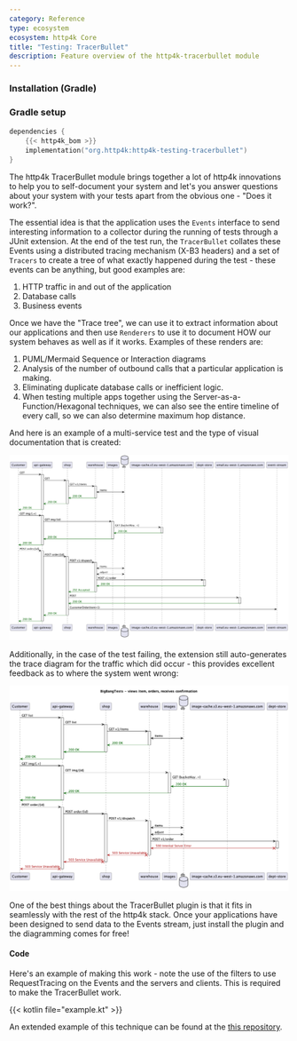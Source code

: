 ```yaml
---
category: Reference
type: ecosystem
ecosystem: http4k Core
title: "Testing: TracerBullet"
description: Feature overview of the http4k-tracerbullet module
---
```



### Installation (Gradle)

### Gradle setup

```kotlin
dependencies {
    {{< http4k_bom >}}
    implementation("org.http4k:http4k-testing-tracerbullet")
}
```

The http4k TracerBullet module brings together a lot of http4k innovations to help you to self-document your system and
let's you answer questions about your system with your tests apart from the obvious one - "Does it work?".

The essential idea is that the application uses the `Events`  interface to send interesting information to a collector
during the running of tests through a JUnit extension. At the end of the test run, the `TracerBullet` collates these
Events using a distributed tracing mechanism (X-B3 headers) and a set of `Tracers` to create a tree of what exactly
happened during the test - these events can be anything, but good examples are:

1. HTTP traffic in and out of the application
2. Database calls
3. Business events

Once we have the "Trace tree", we can use it to extract information about our applications and then use `Renderers` to
use it to document HOW our system behaves as well as if it works. Examples of these renders are:

1. PUML/Mermaid Sequence or Interaction diagrams
2. Analysis of the number of outbound calls that a particular application is making.
3. Eliminating duplicate database calls or inefficient logic.
4. When testing multiple apps together using the Server-as-a-Function/Hexagonal techniques, we can also see the entire
   timeline of every call, so we can also determine maximum hop distance.

And here is an example of a multi-service test and the type of visual documentation that is created:

<img class="imageMid" src="./trace_diagram_success.png" alt="trace diagram success">

Additionally, in the case of the test failing, the extension still auto-generates the trace diagram for the traffic 
which did occur - this provides excellent feedback as to where the system went wrong:

<img class="imageMid" src="./trace_diagram_failure.png" alt="trace diagram failure">

One of the best things about the TracerBullet plugin is that it fits in seamlessly with the rest of the http4k stack.
Once your applications have been designed to send data to the Events stream, just install the plugin and the diagramming
comes for free!

#### Code

Here's an example of making this work - note the use of the filters to use RequestTracing on the Events and the servers
and clients. This is required to make the TracerBullet work.

{{< kotlin file="example.kt" >}}

An extended example of this technique can be found at the [this repository](https://github.com/http4k/exploring-the-testing-hyperpyramid).

[http4k]: https://http4k.org
